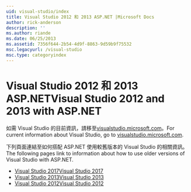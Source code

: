 ```yaml
---
uid: visual-studio/index
title: Visual Studio 2012 和 2013 ASP.NET |Microsoft Docs
author: rick-anderson
description: ''
ms.author: riande
ms.date: 06/25/2013
ms.assetid: 7356f644-2b54-4d9f-8863-9d59b9f75532
msc.legacyurl: /visual-studio
msc.type: categoryindex
---
```

# <a name="visual-studio-2012-and-2013-with-aspnet"></a><span data-ttu-id="af8d6-102">Visual Studio 2012 和 2013 ASP.NET</span><span class="sxs-lookup"><span data-stu-id="af8d6-102">Visual Studio 2012 and 2013 with ASP.NET</span></span>

<span data-ttu-id="af8d6-103">如需 Visual Studio 的目前資訊，請移至[visualstudio.microsoft.com](https://visualstudio.microsoft.com)。</span><span class="sxs-lookup"><span data-stu-id="af8d6-103">For current information about Visual Studio, go to [visualstudio.microsoft.com](https://visualstudio.microsoft.com).</span></span>

<span data-ttu-id="af8d6-104">下列頁面連結至如何搭配 ASP.NET 使用較舊版本的 Visual Studio 的相關資訊。</span><span class="sxs-lookup"><span data-stu-id="af8d6-104">The following pages link to information about how to use older versions of Visual Studio with ASP.NET.</span></span>

- [<span data-ttu-id="af8d6-105">Visual Studio 2017</span><span class="sxs-lookup"><span data-stu-id="af8d6-105">Visual Studio 2017</span></span>](overview/2017/index.md)
- [<span data-ttu-id="af8d6-106">Visual Studio 2013</span><span class="sxs-lookup"><span data-stu-id="af8d6-106">Visual Studio 2013</span></span>](overview/2013/index.md)
- [<span data-ttu-id="af8d6-107">Visual Studio 2012</span><span class="sxs-lookup"><span data-stu-id="af8d6-107">Visual Studio 2012</span></span>](overview/2012/index.md)

